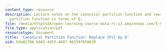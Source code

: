 ```yaml
---
content_type: resource
description: Lecture notes on the canonical partition function and rewriting the canonical
  partition function in terms of Q.
file: /media/https%3A/open-learning-course-data-rc.s3.amazonaws.com/5-62-physical-chemistry-ii-spring-2008/bda82786b6014d3f468798339f658629_03_562ln08.pdf
file_type: application/pdf
resourcetype: Document
title: 'Canonical Partition Function: Replace {Pi} by Q'
uid: bda82786-b601-4d3f-4687-98339f658629
---
```


